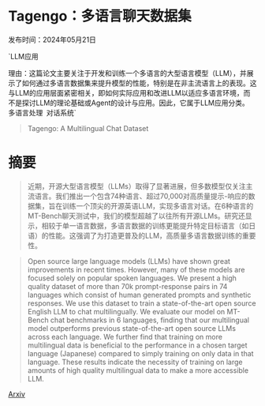# Tagengo：多语言聊天数据集

发布时间：2024年05月21日

`LLM应用

理由：这篇论文主要关注于开发和训练一个多语言的大型语言模型（LLM），并展示了如何通过多语言数据集来提升模型的性能，特别是在非主流语言上的表现。这与LLM的应用层面紧密相关，即如何实际应用和改进LLM以适应多语言环境，而不是探讨LLM的理论基础或Agent的设计与应用。因此，它属于LLM应用分类。` `多语言处理` `对话系统`

> Tagengo: A Multilingual Chat Dataset

# 摘要

> 近期，开源大型语言模型（LLMs）取得了显著进展，但多数模型仅关注主流语言。我们推出一个包含74种语言、超过70,000对高质量提示-响应的数据集，旨在训练一个顶尖的开源英语LLM，实现多语言对话。在6种语言的MT-Bench聊天测试中，我们的模型超越了以往所有开源LLMs。研究还显示，相较于单一语言数据，多语言数据的训练更能提升特定目标语言（如日语）的性能。这强调了为打造更普及的LLM，高质量多语言数据训练的重要性。

> Open source large language models (LLMs) have shown great improvements in recent times. However, many of these models are focused solely on popular spoken languages. We present a high quality dataset of more than 70k prompt-response pairs in 74 languages which consist of human generated prompts and synthetic responses. We use this dataset to train a state-of-the-art open source English LLM to chat multilingually. We evaluate our model on MT-Bench chat benchmarks in 6 languages, finding that our multilingual model outperforms previous state-of-the-art open source LLMs across each language. We further find that training on more multilingual data is beneficial to the performance in a chosen target language (Japanese) compared to simply training on only data in that language. These results indicate the necessity of training on large amounts of high quality multilingual data to make a more accessible LLM.

[Arxiv](https://arxiv.org/abs/2405.12612)